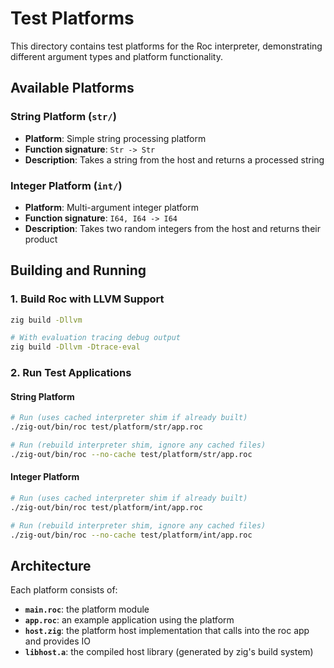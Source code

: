 # Test Platforms

This directory contains test platforms for the Roc interpreter, demonstrating different argument types and platform functionality.

## Available Platforms

### String Platform (`str/`)
- **Platform**: Simple string processing platform
- **Function signature**: `Str -> Str`
- **Description**: Takes a string from the host and returns a processed string

### Integer Platform (`int/`)
- **Platform**: Multi-argument integer platform
- **Function signature**: `I64, I64 -> I64`
- **Description**: Takes two random integers from the host and returns their product

## Building and Running

### 1. Build Roc with LLVM Support

```bash
zig build -Dllvm
```

```bash
# With evaluation tracing debug output
zig build -Dllvm -Dtrace-eval
```

### 2. Run Test Applications

#### String Platform
```bash
# Run (uses cached interpreter shim if already built)
./zig-out/bin/roc test/platform/str/app.roc

# Run (rebuild interpreter shim, ignore any cached files)
./zig-out/bin/roc --no-cache test/platform/str/app.roc
```

#### Integer Platform
```bash
# Run (uses cached interpreter shim if already built)
./zig-out/bin/roc test/platform/int/app.roc

# Run (rebuild interpreter shim, ignore any cached files)
./zig-out/bin/roc --no-cache test/platform/int/app.roc
```

## Architecture

Each platform consists of:
- **`main.roc`**: the platform module
- **`app.roc`**: an example application using the platform
- **`host.zig`**: the platform host implementation that calls into the roc app and provides IO
- **`libhost.a`**: the compiled host library (generated by zig's build system)
